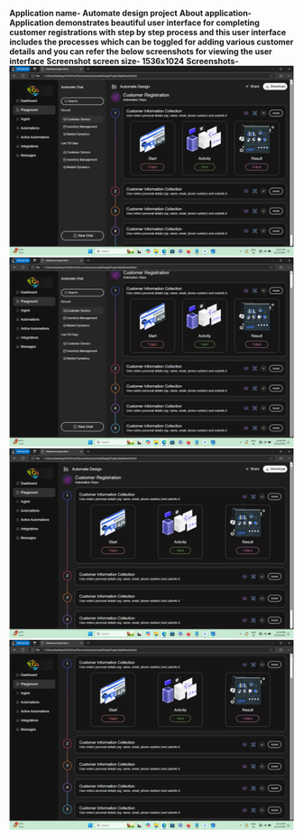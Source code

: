 **Application name- Automate design project**
**About application- Application demonstrates beautiful user interface for completing customer registrations with step by step process and this user interface includes the processes which can be toggled for adding various customer details and you can refer the below screenshots for viewing the user interface**
**Screenshot screen size- 1536x1024**
**Screenshots-**
![Screenshot (110).png](public%2FScreenshot%20%28110%29.png)
![Screenshot (111).png](public%2FScreenshot%20%28111%29.png)
![Screenshot (112).png](public%2FScreenshot%20%28112%29.png)
![Screenshot (113).png](public%2FScreenshot%20%28113%29.png)